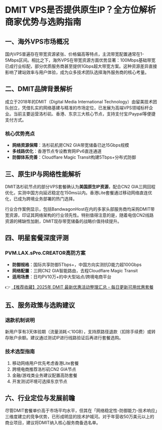 # DMIT VPS是否提供原生IP？全方位解析商家优势与选购指南

## 一、海外VPS市场概况
国内VPS普遍存在带宽资源紧张、价格偏高等特点，主流带宽配置通常在1-5Mbps区间。相比之下，海外VPS在带宽资源方面优势显著：100Mbps基础带宽已成行业标配，部分优质服务商甚至提供1Gbps超大带宽方案。这种资源差异直接影响了建站效率与用户体验，成为众多技术团队选择海外服务商的核心考量。

## 二、DMIT品牌背景解析
成立于2018年的DMIT（Digital Media International Technology）由留美技术团队创立，凭借扎实的网络基建与精准的市场定位，已发展为高端VPS领域标杆企业。当前主要运营洛杉矶、香港、东京三大核心节点，支持支付宝/Paypal等便捷支付方式。

### 核心优势亮点
- **网络资源保障**：洛杉矶机房CN2 GIA带宽储备已达15Gbps规模
- **多线路优化**：香港节点专设教育网IPv6直连通道
- **防御体系完善**：Cloudflare Magic Transit构建5Tbps+分布式防御

## 三、原生IP与网络性能解析
DMIT洛杉矶节点的部分VPS套餐确认为**美国原生IP资源**，配合CN2 GIA三网回程优化，实测中国方向延迟稳定在150ms以内。香港Lite套餐通过移动网络直连优化，已成为跨境业务部署的热门选择。

行业合作案例显示，包括BandwagonHost在内的多家头部服务商均采购DMIT带宽资源，印证其网络架构的行业领先性。特别值得注意的是，随着电信CN2线路资源的稀缺性加剧，DMIT现存带宽储备的战略价值持续提升。

## 四、明星套餐深度评测
### PVM.LAX.sPro.CREATOR高防方案
- **防御规格**：国际共享防御5Tbps+，中国方向实测抗D能力超100Gbps
- **网络配置**：三网CN2 GIA智能路由，去程Cloudflare Magic Transit
- **适用场景**：日均PV10万+的中大型站点/跨境电商平台

👉 [【推荐收藏】2025年 DMIT 最新优惠活动整理汇总 - 每日更新可用优惠套餐](https://bit.ly/dmit_coupon)

## 五、服务政策与选购建议
### 退款机制说明
新用户享有3天体验期（流量消耗＜10GB），支持原路径退款（扣除手续费）或转存账户余额。建议通过测试IP进行线路验证后再进行套餐选购。

### 技术选型指南
1. 移动网络用户优先考虑香港Lite套餐
2. 跨境电商推荐洛杉矶CN2 GIA节点
3. 金融/游戏类业务建议配置高防套餐
4. 开发测试环境可选择东京节点

## 六、行业定位与发展前瞻
尽管DMIT套餐单价高于市场平均水平，但其在「网络稳定性-防御能力-技术响应」三维度建立的竞争优势，已形成明显的技术护城河。对于年营收50万美元以上的商业项目，建议将DMIT纳入核心服务商备选名单。